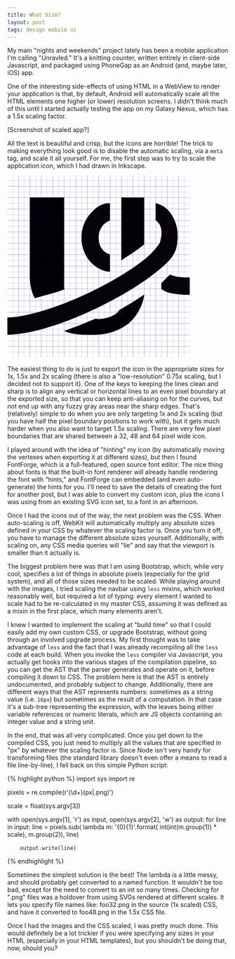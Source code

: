 ```yaml
---
title: What Size?
layout: post
tags: design mobile ui
---
```

My main "nights and weekends" project lately has been a mobile
application I'm calling "Unravled." It's a knitting counter, written
entirely in client-side Javascript, and packaged using PhoneGap as an
Android (and, maybe later, iOS) app.

One of the interesting side-effects of using HTML in a WebView to
render your application is that, by default, Android will
automatically scale all the HTML elements one higher (or lower)
resolution screens. I didn't think much of this until I started
actually testing the app on my Galaxy Nexus, which has a 1.5x scaling
factor.

[Screenshot of scaled app?]

All the text is beautiful and crisp, but the icons are horrible! The
trick to making everything look good is to disable the automatic
scaling, via a `meta` tag, and scale it all yourself. For me, the
first step was to try to scale the application icon, which I had drawn
in Inkscape.

![Unravled Icon in Inkscape](/post_images/unravled_icon_inkscape.png)

The easiest thing to do is just to export the icon in the appropriate
sizes for 1x, 1.5x and 2x scaling (there is also a "low-resolution"
0.75x scaling, but I decided not to support it). One of the keys to
keeping the lines clean and sharp is to align any vertical or
horizontal lines to an even pixel boundary at the exported size, so
that you can keep anti-aliasing on for the curves, but not end up with
any fuzzy gray areas near the sharp edges. That's (relatively) simple
to do when you are only targeting 1x and 2x scaling (but you have half
the pixel boundary positions to work with), but it gets much harder
when you also want to target 1.5x scaling. There are very few pixel
boundaries that are shared between a 32, 48 and 64 pixel wide icon.

I played around with the idea of "hinting" my icon (by automatically
moving the vertexes when exporting it at different sizes), but then I
found FontForge, which is a full-featured, open source font
editor. The nice thing about fonts is that the built-in font renderer
will already handle rendering the font with "hints," and FontForge can
embedded (and even auto-generate) the hints for you. I'll need to save
the details of creating the font for another post, but I was able to
convert my custom icon, plus the icons I was using from an existing
SVG icon set, to a font in an afternoon.

Once I had the icons out of the way, the next problem was the
CSS. When auto-scaling is off, WebKit will automatically multiply any
absolute sizes defined in your CSS by whatever the scaling factor
is. Once you turn it off, you have to manage the different absolute
sizes yourself. Additionally, with scaling on, any CSS media queries
will "lie" and say that the viewport is smaller than it actually is.

The biggest problem here was that I am using Bootstrap, which, while
very cool, specifies a lot of things in absolute pixels (especially
for the grid system), and all of those sizes needed to be
scaled. While playing around with the images, I tried scaling the
navbar using `less` mixins, which worked reasonably well, but required
a lot of typing: every element I wanted to scale had to be
re-calculated in my master CSS, assuming it was defined as a mixin in
the first place, which many elements aren't.

I knew I wanted to implement the scaling at "build time" so that I
could easily add my own custom CSS, or upgrade Bootstrap, without
going through an involved upgrade process. My first thought was to
take advantage of `less` and the fact that I was already recompiling
all the `less` code at each build. When you invoke the `less` compiler
via Javascript, you actually get hooks into the various stages of the
compilation pipeline, so you can get the AST that the parser generates
and operate on it, before compiling it down to CSS. The problem here
is that the AST is entirely undocumented, and probably subject to
change. Additionally, there are different ways that the AST represents
numbers: sometimes as a string value (i.e. `16px`) but sometimes as
the result of a computation. In that case it's a sub-tree representing
the expression, with the leaves being either variable references or
numeric literals, which are JS objects containing an integer value and
a string unit.

In the end, that was all very complicated. Once you get down to the
compiled CSS, you just need to multiply all the values that are
specified in "px" by whatever the scaling factor is. Since Node isn't
very handy for transforming files (the standard library doesn't even
offer a means to read a file line-by-line), I fell back on this simple
Python script:

{% highlight python %}
import sys
import re

pixels = re.compile(r'(\d+)(px|\.png)')

scale = float(sys.argv[3])

with open(sys.argv[1], 'r') as input, open(sys.argv[2], 'w') as output:
    for line in input:
        line = pixels.sub(
            lambda m: '{0}{1}'.format(
                int(int(m.group(1)) * scale), 
                m.group(2)), 
            line)
        
        output.write(line)
{% endhighlight %}

Sometimes the simplest solution is the best! The lambda is a little
messy, and should probably get converted to a named function. It
wouldn't be too bad, except for the need to convert to an int so many
times. Checking for ".png" files was a holdover from using SVGs
rendered at different scales. It lets you specify file names like:
foo32.png in the source (1x scaled) CSS, and have it converted to
foo48.png in the 1.5x CSS file.

Once I had the images and the CSS scaled, I was pretty much done. This
would definitely be a lot trickier if you were specifying any sizes in
your HTML (especially in your HTML templates), but you shouldn't be
doing that, now, should you?


